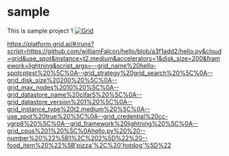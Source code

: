 # sample
This is sample project 1
[![Grid](https://img.shields.io/badge/rid_AI-run-78FF96.svg?labelColor=black&logo=data:image/svg%2bxml;base64,PHN2ZyB3aWR0aD0iNDgiIGhlaWdodD0iNDgiIGZpbGw9Im5vbmUiIHhtbG5zPSJodHRwOi8vd3d3LnczLm9yZy8yMDAwL3N2ZyI+PHBhdGggZD0iTTEgMTR2MjBhMTQgMTQgMCAwMDE0IDE0aDlWMzYuOEgxMi42VjExaDIyLjV2N2gxMS4yVjE0QTE0IDE0IDAgMDAzMi40IDBIMTVBMTQgMTQgMCAwMDEgMTR6IiBmaWxsPSIjZmZmIi8+PHBhdGggZD0iTTM1LjIgNDhoMTEuMlYyNS41SDIzLjl2MTEuM2gxMS4zVjQ4eiIgZmlsbD0iI2ZmZiIvPjwvc3ZnPg==)](https://platform.grid.ai/#/runs?script=https://github.com/williamFalcon/hello/blob/a3f1add2/hello.py&cloud=grid&instance=t2.medium&accelerators=1&disk_size=200&framework=lightning&script_args=--grid_name%20hello-spotcptest%20%5C%0A--grid_strategy%20grid_search%20%5C%0A--grid_disk_size%20200%20%5C%0A--grid_max_nodes%2010%20%5C%0A--grid_datastore_name%20cifar5%20%5C%0A--grid_datastore_version%201%20%5C%0A--grid_instance_type%20t2.medium%20%5C%0A--use_spot%20true%20%5C%0A--grid_credential%20cc-vgrp8%20%5C%0A--grid_framework%20lightning%20%5C%0A--grid_cpus%201%20%5C%0Ahello.py%20%20--number%20%22%5B1%2C%202%5D%22%20--food_item%20%22%5B'pizza'%2C%20'hotdog'%5D%22)

https://platform.grid.ai/#/runs?script=https://github.com/williamFalcon/hello/blob/a3f1add2/hello.py&cloud=grid&use_spot&instance=t2.medium&accelerators=1&disk_size=200&framework=lightning&script_args=--grid_name%20hello-spotcptest%20%5C%0A--grid_strategy%20grid_search%20%5C%0A--grid_disk_size%20200%20%5C%0A--grid_max_nodes%2010%20%5C%0A--grid_datastore_name%20cifar5%20%5C%0A--grid_datastore_version%201%20%5C%0A--grid_instance_type%20t2.medium%20%5C%0A--use_spot%20true%20%5C%0A--grid_credential%20cc-vgrp8%20%5C%0A--grid_framework%20lightning%20%5C%0A--grid_cpus%201%20%5C%0Ahello.py%20%20--number%20%22%5B1%2C%202%5D%22%20--food_item%20%22%5B'pizza'%2C%20'hotdog'%5D%22
